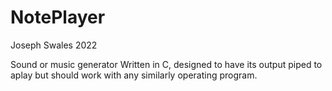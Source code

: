 # NotePlayer
Joseph Swales 2022

Sound or music generator
Written in C, designed to have its output piped to aplay but should work with any similarly operating program.
